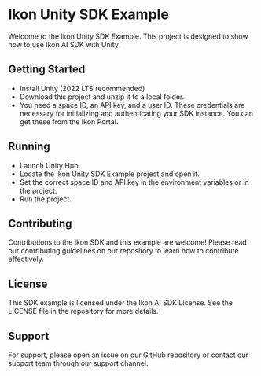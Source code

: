 
# Ikon Unity SDK Example

Welcome to the Ikon Unity SDK Example. This project is designed to show how to use Ikon AI SDK with Unity.

## Getting Started

- Install Unity (2022 LTS recommended)
- Download this project and unzip it to a local folder.
- You need a space ID, an API key, and a user ID. These credentials are necessary for initializing and authenticating your SDK instance. You can get these from the Ikon Portal.

## Running

- Launch Unity Hub.
- Locate the Ikon Unity SDK Example project and open it.
- Set the correct space ID and API key in the environment variables or in the project.
- Run the project.

## Contributing

Contributions to the Ikon SDK and this example are welcome! Please read our contributing guidelines on our repository to learn how to contribute effectively.

## License

This SDK example is licensed under the Ikon AI SDK License. See the LICENSE file in the repository for more details.

## Support

For support, please open an issue on our GitHub repository or contact our support team through our support channel.
